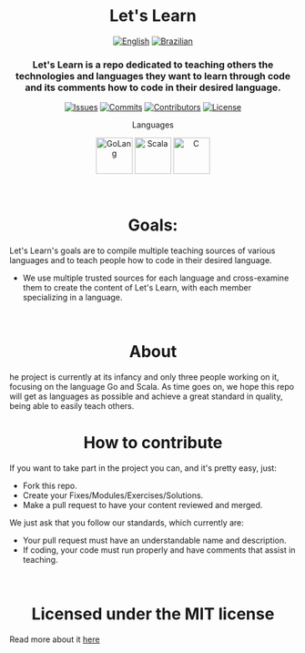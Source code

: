 <h1 align="center">
Let's Learn
</h1>

<p align="center">
<a href=https://github.com/MintzyG/Lets-Learn#readme>
<img alt="English" src=https://img.shields.io/badge/lang-en-%23f8c4e4?style=for-the-badge></a>
<a href=https://github.com/MintzyG/Lets-Learn/blob/main/README.pt-br.md>
<img alt="Brazilian" src=https://img.shields.io/badge/lang-pt--br-%23a8e4a4?style=for-the-badge></a>
</p>

<h3 align="center">
Let's Learn is a repo dedicated to teaching others the technologies and languages they want to learn through code and its comments how to code in their desired language.
</h3>

<p align="center">
<a href=https://github.com/MintzyG/Lets-Learn/issues>
<img alt="Issues" src="https://img.shields.io/github/issues/mintzyg/lets-learn?color=%23f8e4dc&style=for-the-badge"></a> 
<a href=https://github.com/MintzyG/Lets-Learn/pulls>
<img alt="Commits" src="https://img.shields.io/github/last-commit/mintzyg/lets-learn?color=%2378c4ec&style=for-the-badge"></a>
<a href=https://github.com/MintzyG/Lets-Learn/graphs/contributors>
<img alt="Contributors" src="https://img.shields.io/github/contributors/mintzyg/lets-learn?color=d0a4f4&style=for-the-badge"></a>
<a href=https://github.com/MintzyG/Lets-Learn/blob/main/LICENSE>
<img alt="License" src="https://img.shields.io/github/license/mintzyg/lets-learn?color=%23b8bcfc&style=for-the-badge"></a>
</p>

<p align="center">
Languages
</p>

<p align="center">
<a href=https://github.com/MintzyG/Lets-Learn/tree/main/Programming%20Languages/GOlang>
<img alt="GoLang" src=https://i.imgur.com/FDP8PtQ.png width="64" height="64"></a>
<a href=https://github.com/MintzyG/Lets-Learn/tree/main/Programming%20Languages/Scala/Modules>
<img alt="Scala" src=https://i.imgur.com/0ykfXEm.png width="64" height="64"></a>
<a href=https://github.com/MintzyG/Lets-Learn/tree/main/Programming%20Languages/C>
<img alt="C" src=https://i.imgur.com/6TaSlGz.png width="64" height="64"></a>
</p>

<br>
<h1 align="center">
Goals:
</h1>

Let's Learn's goals are to compile multiple teaching sources of various languages and to teach people how to code in their desired language.

- We use multiple trusted sources for each language and cross-examine them to create the content of Let's Learn, with each member specializing in a language.

<br>
<h1 align="center">
About
</h1>
he project is currently at its infancy and only three people working on it, focusing on the language Go and Scala.
As time goes on, we hope this repo will get as languages as possible and achieve a great standard in quality, being able to easily teach others.

<br>
<h1 align="center">
How to contribute
</h1>

If you want to take part in the project you can, and it's pretty easy, just:

- Fork this repo.
- Create your Fixes/Modules/Exercises/Solutions.
- Make a pull request to have your content reviewed and merged.

We just ask that you follow our standards, which currently are:

- Your pull request must have an understandable name and description.
- If coding, your code must run properly and have comments that assist in teaching.

<br>
<h1 align="center">
Licensed under the MIT license
</h1>

Read more about it [here](https://github.com/MintzyG/Lets-Learn/blob/main/LICENSE)
